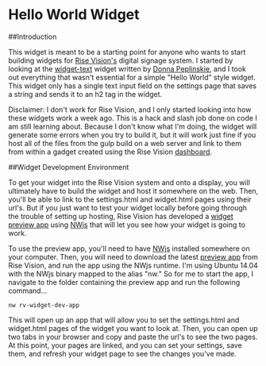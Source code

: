 # Hello World Widget

##Introduction

This widget is meant to be a starting point for anyone who wants to start building widgets for [Rise Vision's](http://www.risevision.com) digital signage system. I started by looking at the [widget-text](https://github.com/Rise-Vision/widget-text) widget written by [Donna Peplinskie](https://github.com/donnapep), and I took out everything that wasn't essential for a simple "Hello World" style widget. This widget only has a single text input field on the settings page that saves a string and sends it to an h2 tag in the widget. 

Disclaimer: I don't work for Rise Vision, and I only started looking into how these widgets work a week ago. This is a hack and slash job done on code I am still learning about. Because I don't know what I'm doing, the widget will generate some errors when you try to build it, but it will work just fine if you host all of the files from the gulp build on a web server and link to them from within a gadget created using the Rise Vision [dashboard](http://rva.risevision.com/).

##Widget Development Environment 

To get your widget into the Rise Vision system and onto a display, you will ultimately have to build the widget and host it somewhere on the web. Then, you'll be able to link to the settings.html and widget.html pages using their url's. But if you just want to test your widget locally before going through the trouble of setting up hosting, Rise Vision has developed a [widget preview app](http://192.254.220.36/~rvi/widget-preview/) using [NWjs](http://nwjs.io/) that will let you see how your widget is going to work.

To use the preview app, you'll need to have [NWjs](http://dl.nwjs.io/v0.12.1/) installed somewhere on your computer. Then, you will need to download the latest [preview app](http://192.254.220.36/~rvi/widget-preview/) from Rise Vision, and run the app using the NWjs runtime. I'm using Ubuntu 14.04 with the NWjs binary mapped to the alias "nw." So for me to start the app, I navigate to the folder containing the preview app and run the following command...

```
nw rv-widget-dev-app
```

This will open up an app that will allow you to set the settings.html and widget.html pages of the widget you want to look at. Then, you can open up two tabs in your browser and copy and paste the url's to see the two pages. At this point, your pages are linked, and you can set your settings, save them, and refresh your widget page to see the changes you've made.
